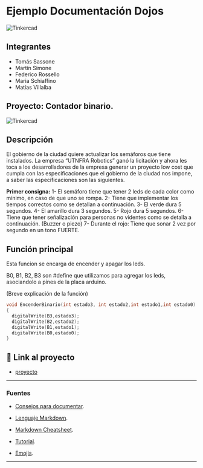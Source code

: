 # Ejemplo Documentación Dojos
![Tinkercad](./img/ArduinoTinkercad.jpg)


## Integrantes 
- Tomás Sassone
- Martín Simone
- Federico Rossello
- Maria Schiaffino
- Matías Villalba


## Proyecto: Contador binario.
![Tinkercad](./img/ContadorBinario.png)


## Descripción
El gobierno de la ciudad quiere actualizar los semáforos que tiene instalados. La empresa  “UTNFRA Robotics” ganó la licitación y ahora les toca a los desarrolladores de la empresa generar  un proyecto low cost que cumpla con las especificaciones que el gobierno de la ciudad nos  impone, a saber las especificaciones son las siguientes.

**Primer consigna:**
1- El semáforo tiene que tener 2 leds de cada color como mínimo, en caso de que uno se  rompa. 
2- Tiene que implementar los tiempos correctos como se detallan a continuación. 3- El verde dura 5 segundos. 
4- El amarillo dura 3 segundos. 
5- Rojo dura 5 segundos. 
6- Tiene que tener señalización para personas no videntes como se detalla a  continuación. (Buzzer o piezo)
7- Durante el rojo: Tiene que sonar 2 vez por segundo en un tono FUERTE. 


## Función principal
Esta funcion se encarga de encender y apagar los leds.

B0, B1, B2, B3 son #define que utilizamos para agregar los leds, asociandolo a pines de la placa arduino.

(Breve explicación de la función)

~~~ C (lenguaje en el que esta escrito)
void EncenderBinario(int estado3, int estado2,int estado1,int estado0)
{
  digitalWrite(B3,estado3);
  digitalWrite(B2,estado2);
  digitalWrite(B1,estado1);
  digitalWrite(B0,estado0);
}
~~~

## :robot: Link al proyecto
- [proyecto](https://www.tinkercad.com/things/aOYiibnDjWu)

---
### Fuentes
- [Consejos para documentar](https://www.sohamkamani.com/how-to-write-good-documentation/#architecture-documentation).

- [Lenguaje Markdown](https://markdown.es/sintaxis-markdown/#linkauto).

- [Markdown Cheatsheet](https://github.com/adam-p/markdown-here/wiki/Markdown-Cheatsheet).

- [Tutorial](https://www.youtube.com/watch?v=oxaH9CFpeEE).

- [Emojis](https://gist.github.com/rxaviers/7360908).

---






